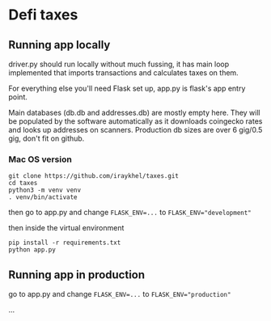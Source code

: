 # Defi taxes

## Running app locally

driver.py should run locally without much fussing, it has main loop implemented that imports transactions and calculates taxes on them. 

For everything else you'll need Flask set up, app.py is flask's app entry point.

Main databases (db.db and addresses.db) are mostly empty here. They will be populated by the software automatically as it downloads coingecko rates and looks up addresses on scanners. Production db sizes are over 6 gig/0.5 gig, don't fit on github.

### Mac OS version

```
git clone https://github.com/iraykhel/taxes.git
cd taxes
python3 -m venv venv
. venv/bin/activate
```

then go to app.py and change `FLASK_ENV=...` to `FLASK_ENV="development"`

then inside the virtual environment

```
pip install -r requirements.txt
python app.py
```

## Running app in production

go to app.py and change `FLASK_ENV=...` to `FLASK_ENV="production"`

...
